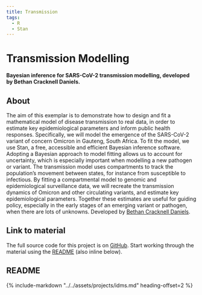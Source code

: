 ```yaml
---
title: Transmission
tags:
  - R
  - Stan
---
```

# Transmission Modelling

**Bayesian inference for SARS-CoV-2 transmission modelling, developed by Bethan Cracknell Daniels.**

## About

The aim of this exemplar is to demonstrate how to design and fit a mathematical model of disease transmission to real data, in order to estimate key epidemiological parameters and inform public health responses. Specifically, we will model the emergence of the SARS-CoV-2 variant of concern Omicron in Gauteng, South Africa. To fit the model, we use Stan, a free, accessible and efficient Bayesian inference software. Adopting a Bayesian approach to model fitting allows us to account for uncertainty, which is especially important when modelling a new pathogen or variant. The transmission model uses compartments to track the population’s movement between states, for instance from susceptible to infectious. By fitting a compartmental model to genomic and epidemiological surveillance data, we will recreate the transmission dynamics of Omicron and other circulating variants, and estimate key epidemiological parameters. Together these estimates are useful for guiding policy, especially in the early stages of an emerging variant or pathogen, when there are lots of unknowns. Developed by [Bethan Cracknell Daniels](https://github.com/bnc19/).

## Link to material

The full source code for this project is on [GitHub](https://github.com/bnc19/ReCoDE_IDMS).
Start working through the material using the [README](https://github.com/bnc19/ReCoDE_IDMS#bayesian-inference-for-sars-cov-2-transmission-modelling-using-stan) (also inline below).

## README

{%
   include-markdown "../../assets/projects/idms.md"
   heading-offset=2
%}
